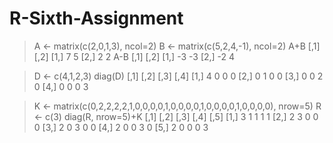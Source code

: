 # R-Sixth-Assignment

> A <- matrix(c(2,0,1,3), ncol=2)
> B <- matrix(c(5,2,4,-1), ncol=2)
> A+B
     [,1] [,2]
[1,]    7    5
[2,]    2    2
> A-B
     [,1] [,2]
[1,]   -3   -3
[2,]   -2    4

> D <- c(4,1,2,3)
> diag(D)
     [,1] [,2] [,3] [,4]
[1,]    4    0    0    0
[2,]    0    1    0    0
[3,]    0    0    2    0
[4,]    0    0    0    3

> K <- matrix(c(0,2,2,2,2,1,0,0,0,0,1,0,0,0,0,1,0,0,0,0,1,0,0,0,0), nrow=5)
> R <- c(3)
> diag(R, nrow=5)+K
     [,1] [,2] [,3] [,4] [,5]
[1,]    3    1    1    1    1
[2,]    2    3    0    0    0
[3,]    2    0    3    0    0
[4,]    2    0    0    3    0
[5,]    2    0    0    0    3
